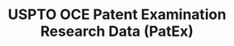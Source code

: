 ---
bigquery: https://console.cloud.google.com/bigquery?p=patents-public-data&d=uspto_oce_pair&page=dataset
citation: 'Graham, S. Marco, A., and Miller, A. (2015). “The USPTO Patent Examination
  Research Dataset: A Window on the Process of Patent Examination.”'
contributors: Graham, S. Marco, A., Miller, A.
cost: None
description: The latest version of PatEx (referred to below as the 2020 release) contains
  detailed information on nearly 11.9 million publicly-viewable provisional and non-provisional
  patent applications to the USPTO and over 4.6 million Patent Cooperation Treaty
  (PCT) applications. It is based on data that OCE downloaded from the Patent Examination
  Data System (PEDS) in April, 2021. The PEDS data are sourced from Public PAIR. The
  first time that OCE used PEDS as the basis of PatEx was for the 2019 release. We
  took the PEDS data and organized it into the familiar PatEx data files, which are
  based on the organization of the Public PAIR portal. The data files include information
  on each application’s characteristics, prosecution history, continuation history,
  claims of foreign priority, patent term adjustment history, publication history,
  and correspondence address information.
documentation: 'For the 2019 and later releases, new technical documentation is available
  https://www.uspto.gov/sites/default/files/documents/PatEx-2019-Technical-Doc.pdf


  A document describing the 2014-2017 data sets is available and can be cited as:
  Graham, Stuart J.H. and Marco, Alan C. and Miller, Richard, The USPTO Patent Examination
  Research Dataset: A Window on the Process of Patent Examination (November 30, 2015).
  Available at SSRN: https://ssrn.com/abstract=2702637.'
last_edit: Mon, 04 Apr 2022 19:06:22 GMT
location: https://www.uspto.gov/ip-policy/economic-research/research-datasets/patent-examination-research-dataset-public-pair
maintained_by: EconomicsData@uspto.gov
related_publications: https://ssrn.com/abstract=29956744, https://ssrn.com/abstract=2702637
schema_fields: '[''child_filing_date'', ''file_location_date'', ''correspondence_city'',
  ''confirm_number'', ''correspondence_street_line_2'', ''event_description'', ''abandon_date'',
  ''correspondence_country_code'', ''inventor_rank'', ''earliest_pgpub_number'', ''earliest_pgpub_date'',
  ''foreign_parent_date'', ''application_number_pair'', ''examiner_id'', ''correspondence_street_line_1'',
  ''recorded_date'', ''customer_number'', ''status_description'', ''application_type'',
  ''examiner_name_first'', ''examiner_art_unit'', ''wipo_pub_number'', ''filing_date'',
  ''foreign_parent_id'', ''sequence_number'', ''appl_status_date'', ''patent_issue_date'',
  ''disposal_type'', ''invention_subject_matter'', ''uspc_subclass'', ''correspondence_region_code'',
  ''inventor_country_name'', ''small_entity_indicator'', ''file_location'', ''parent_application_number'',
  ''inventor_address_type'', ''correspondence_postal_code'', ''examiner_name_middle'',
  ''atty_docket_number'', ''wipo_pub_date'', ''child_application_number'', ''correspondence_name_line_2'',
  ''correspondence_region_name'', ''parent_filing_date'', ''correspondence_country_name'',
  ''inventor_region_code'', ''event_code'', ''continuation_type'', ''appl_status_code'',
  ''patent_number'', ''parent_country'', ''invention_title'', ''aia_first_to_file'',
  ''correspondence_name_line_1'', ''parent_country_code'', ''inventor_country_code'',
  ''inventor_name_middle'', ''inventor_name_first'', ''uspc_class'', ''status_code'',
  ''application_number'', ''examiner_name_last'', ''inventor_name_last'']'
shortname: patex
tags:
- patents
- legal
- history
terms_of_use: 'USPTO’s online databases are not designed or intended to be a source
  for bulk downloads of USPTO data when accessed through the website’s interfaces.
  Individuals, companies, IP addresses, or blocks of IP addresses who, in effect,
  deny or decrease service by generating unusually high numbers of database accesses
  (searches, pages, or hits), whether generated manually or in an automated fashion,
  may be denied access to USPTO servers without notice.


  Bulk data products may be separately obtained from the USPTO, either for free or
  at the cost of dissemination. For details, see information on Electronic Bulk Data
  Products: https://www.uspto.gov/learning-and-resources/electronic-bulk-data-products'
title: USPTO OCE Patent Examination Research Data (PatEx)
uuid: 4342caa7-23af-420c-b2f6-6088f133df6a
---
